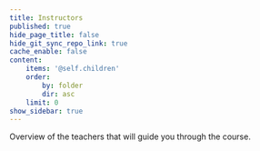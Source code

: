 ```yaml
---
title: Instructors
published: true
hide_page_title: false
hide_git_sync_repo_link: true
cache_enable: false
content:
    items: '@self.children'
    order:
        by: folder
        dir: asc
    limit: 0
show_sidebar: true
---
```


Overview of the teachers that will guide you through the course.